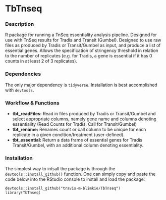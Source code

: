 # TbTnseq

### Description
R package for running a TnSeq essentiality analysis pipeline. Designed for use with TnSeq results for Tradis and Transit (Gumbel). Designed to use raw files as produced by Tradis or Transit/Gumbel as input, and produce a list of essential genes. Allows the specification of stringency threshold in relation to the number of replicates (e.g. for Tradis, a gene is essential if it has 0 counts in at least 2 of 3 replicates).

### Dependencies
The only major dependency is `tidyverse`. Installation is best accomplished with `devtools`.

### Workflow & Functions
- **tbt_readFiles:** Read in files produced by Tradis or Transit/Gumbel and select appropriate columns, namely gene name and columns denoting essentiality (Read Counts for Tradis, Call for Transit/Gumbel)
- **tbt_rename:** Renames count or call column to be unique for each replicate in a given condition/treatment (user-defined).
- **tbt_essential:** Return a data frame of essential genes for Tradis Transit/Gumbel, with an additional column denoting essentiality.

### Installation
The simplest way to intsall the package is through the `devtools::install_github()` function. One can simply copy and paste the code below into the RStudio console to install and load the package:

`devtools::install_github("travis-m-blimkie/TbTnseq")`  
`library(TbTnseq)`
